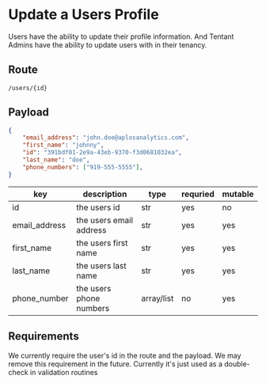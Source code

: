 # Update a Users Profile
Users have the ability to update their profile information. And Tentant Admins have the ability to update users with in their tenancy.

## Route
`/users/{id}`

## Payload

```json
{    
    "email_address": "john.doe@aplosanalytics.com",
    "first_name": "johnny",
    "id": "391bdf01-2e9a-43eb-9370-f3d0681032ea",
    "last_name": "doe",
    "phone_numbers": ["919-555-5555"],            
}
```

|key|description|type|requried|mutable|
|-|-|-|-|-|
|id|the users id|str|yes|no|
|email_address|the users email address|str|yes|yes|
|first_name|the users first name|str|yes|yes|
|last_name|the users last name|str|yes|yes|
|phone_number|the users phone numbers|array/list|no|yes

## Requirements

We currently require the user's id in the route and the payload.  We may remove this requirement in the future.  Currently it's just used as a double-check in validation routines

